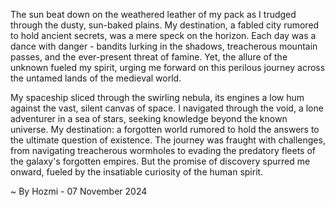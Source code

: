 
The sun beat down on the weathered leather of my pack as I trudged through the dusty, sun-baked plains. My destination, a fabled city rumored to hold ancient secrets, was a mere speck on the horizon. Each day was a dance with danger - bandits lurking in the shadows, treacherous mountain passes, and the ever-present threat of famine. Yet, the allure of the unknown fueled my spirit, urging me forward on this perilous journey across the untamed lands of the medieval world.

My spaceship sliced through the swirling nebula, its engines a low hum against the vast, silent canvas of space. I navigated through the void, a lone adventurer in a sea of stars, seeking knowledge beyond the known universe. My destination: a forgotten world rumored to hold the answers to the ultimate question of existence. The journey was fraught with challenges, from navigating treacherous wormholes to evading the predatory fleets of the galaxy's forgotten empires. But the promise of discovery spurred me onward, fueled by the insatiable curiosity of the human spirit. 

~ By Hozmi - 07 November 2024
